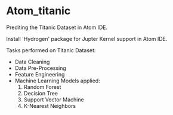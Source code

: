 # Atom_titanic

Prediting the Titanic Dataset in Atom IDE.

Install 'Hydrogen' package for Jupter Kernel support in Atom IDE.

Tasks performed on Titanic Dataset:
* Data Cleaning
* Data Pre-Processing
* Feature Engineering
* Machine Learning Models applied:
  1. Random Forest
  2. Decision Tree
  3. Support Vector Machine
  4. K-Nearest Neighbors
